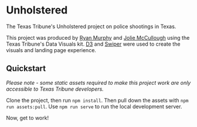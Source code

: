 # Unholstered

The Texas Tribune's Unholstered project on police shootings in Texas.

This project was produced by [Ryan Murphy](https://github.com/rdmurphy) and [Jolie McCullough](https://github.com/joliesky) using the Texas Tribune's Data Visuals kit. [D3](https://github.com/d3/d3) and [Swiper](https://github.com/nolimits4web/Swiper) were used to create the visuals and landing page experience.

## Quickstart

_Please note - some static assets required to make this project work are only accessible to Texas Tribune developers._

Clone the project, then run `npm install`. Then pull down the assets with `npm run assets:pull`. Use `npm run serve` to run the local development server.

Now, get to work!
